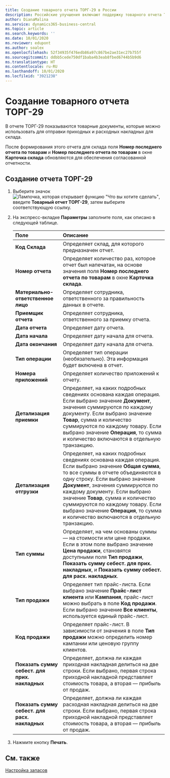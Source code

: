 ```yaml
---
title: Создание товарного отчета ТОРГ-29 в России
description: Российские улучшения включают поддержку товарного отчета ТОРГ-29.
author: DianaMalina
ms.service: dynamics365-business-central
ms.topic: article
ms.search.keywords: ''
ms.date: 10/01/2020
ms.reviewer: edupont
ms.author: soalex
ms.openlocfilehash: 52f34935f476edb86a97c867be2ae31ec27b755f
ms.sourcegitcommit: ddbb5cede750df1baba4b3eab8fbed6744b5b9d6
ms.translationtype: HT
ms.contentlocale: ru-RU
ms.lasthandoff: 10/01/2020
ms.locfileid: "3921238"
---
```

# <a name="create-the-torg-29-goods-report"></a>Создание товарного отчета ТОРГ-29

В отчете ТОРГ-29 показываются товарные документы, которые можно использовать для отправки приходных и расходных накладных для склада.  

После формирования этого отчета для склада поля **Номер последнего отчета по товарам** и **Номер последнего отчета по товарам** в окне **Карточка склада** обновляются для обеспечения согласованной отчетности.

## <a name="to-create-the-torg-29-report"></a>Создание отчета ТОРГ-29

1. Выберите значок ![Лампочка, которая открывает функцию "Что вы хотите сделать"](../../media/ui-search/search_small.png "Что вы хотите сделать"), введите **Товарный отчет ТОРГ-29**, затем выберите соответствующую ссылку.

2. На экспресс-вкладке **Параметры** заполните поля, как описано в следующей таблице.

   | Поле                              | Описание                                                  |
   | :--------------------------------- | :----------------------------------------------------------- |
   | **Код Склада**                  | Определяет склад, для которого предназначен отчет.               |
   | **Номер отчета**                     | Определяет количество раз, которое отчет был напечатан, на основе значения поля **Номер последнего отчета по товарам** в окне **Карточка склада**. |
   | **Материально-ответственное лицо**           | Определяет сотрудника, ответственного за правильность данных в отчете. |
   | **Приемщик отчета**                | Определяет сотрудника, ответственного за приемку отчета. |
   | **Дата отчета**                    | Определяет дату отчета.                            |
   | **Дата начала**                     | Определяет дату начала для отчета.                     |
   | **Дата окончания**                       | Определяет дату начала для отчета.                     |
   | **Тип операции**                 | Определяет тип операции (необязательно). Эта информация будет включена в отчет. |
   | **Номера приложений**                   | Определяет количество приложений к отчету.           |
   | **Детализация приемки**              | Определяет, на каких подробных сведениях основана каждая операция.   Если выбрано значение **Документ**, значения суммируются по каждому документу. Если выбрано значение **Товар**, сумма и количество суммируются по каждому товару. Если выбрано значение **Операция**, то сумма и количество включаются в отдельную транзакцию. |
   | **Детализация отгрузки**             | Определяет, на каких подробных сведениях основана каждая операция.   Если выбрано значение **Общая сумма**, то все суммы в отчете объединяются в одну строку. Если выбрано значение **Документ**, значения суммируются по каждому документу. Если выбрано значение **Товар**, сумма и количество суммируются по каждому товару. Если выбрано значение **Операция**, то сумма и количество включаются в отдельную транзакцию. |
   | **Тип суммы**                    | Определяет, на чем основаны суммы — на стоимости или цене продажи.   Если в этом поле выбрано значение **Цена продажи**, становятся доступными поля **Тип продажи**, **Показать сумму себест. для прих. накладных**, и **Показать сумму себест. для расх. накладных**. |
   | **Тип продажи**                     | Определяет тип прайс-листа.   Если выбрано значение **Прайс-лист клиента** или **Кампания**, прайс-лист можно выбрать в поле **Код продажи**. Если выбрано значение **Все клиенты**, используется единый прайс-лист. |
   | **Код продажи**                     | Определяет прайс-лист. В зависимости от значения в поле **Тип продажи** можно определить номер кампании или ценовую группу клиентов. |
   | **Показать сумму себест. для прих. накладных**  | Определяет, должна ли каждая приходная накладная делиться на две строки. Если выбрано, первая строка приходной накладной представляет стоимость товара, а вторая — прибыль от продаж. |
   | **Показать сумму себест. для расх. накладных** | Определяет, должна ли каждая расходная накладная делиться на две строки. Если выбрано, первая строка приходной накладной представляет стоимость товара, а вторая — прибыль от продаж. |

3. Нажмите кнопку **Печать**.

## <a name="see-also"></a>См. также

[Настройка запасов](../../inventory-setup-inventory.md)  
